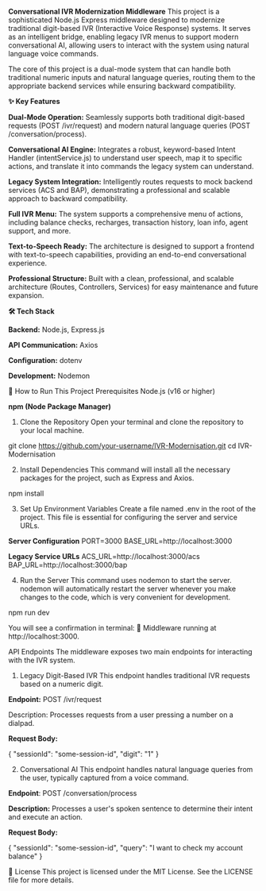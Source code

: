 **Conversational IVR Modernization Middleware** This project is a sophisticated Node.js Express middleware designed to modernize traditional digit-based IVR (Interactive Voice Response) systems. It serves as an intelligent bridge, enabling legacy IVR menus to support modern conversational AI, allowing users to interact with the system using natural language voice commands.

The core of this project is a dual-mode system that can handle both traditional numeric inputs and natural language queries, routing them to the appropriate backend services while ensuring backward compatibility.

**✨ Key Features**

**Dual-Mode Operation:** Seamlessly supports both traditional digit-based requests (POST /ivr/request) and modern natural language queries (POST /conversation/process).

**Conversational AI Engine:** Integrates a robust, keyword-based Intent Handler (intentService.js) to understand user speech, map it to specific actions, and translate it into commands the legacy system can understand.

**Legacy System Integration:** Intelligently routes requests to mock backend services (ACS and BAP), demonstrating a professional and scalable approach to backward compatibility.

**Full IVR Menu:** The system supports a comprehensive menu of actions, including balance checks, recharges, transaction history, loan info, agent support, and more.

**Text-to-Speech Ready:** The architecture is designed to support a frontend with text-to-speech capabilities, providing an end-to-end conversational experience.

**Professional Structure:** Built with a clean, professional, and scalable architecture (Routes, Controllers, Services) for easy maintenance and future expansion.

**🛠️ Tech Stack**

**Backend:** Node.js, Express.js

**API Communication:** Axios

**Configuration:** dotenv

**Development:** Nodemon

🚀 How to Run This Project Prerequisites Node.js (v16 or higher)

**npm (Node Package Manager)**

1. Clone the Repository Open your terminal and clone the repository to your local machine.

git clone https://github.com/your-username/IVR-Modernisation.git cd IVR-Modernisation

2. Install Dependencies This command will install all the necessary packages for the project, such as Express and Axios.

npm install

3. Set Up Environment Variables Create a file named .env in the root of the project. This file is essential for configuring the server and service URLs.

**Server Configuration**
PORT=3000 BASE_URL=http://localhost:3000

**Legacy Service URLs**
ACS_URL=http://localhost:3000/acs BAP_URL=http://localhost:3000/bap

4. Run the Server This command uses nodemon to start the server. nodemon will automatically restart the server whenever you make changes to the code, which is very convenient for development.

npm run dev

You will see a confirmation in terminal: 🚀 Middleware running at http://localhost:3000.

API Endpoints The middleware exposes two main endpoints for interacting with the IVR system.

1. Legacy Digit-Based IVR This endpoint handles traditional IVR requests based on a numeric digit.

**Endpoint:** POST /ivr/request

Description: Processes requests from a user pressing a number on a dialpad.

**Request Body:**

{ "sessionId": "some-session-id", "digit": "1" }

2. Conversational AI This endpoint handles natural language queries from the user, typically captured from a voice command.

**Endpoint**: POST /conversation/process

**Description:** Processes a user's spoken sentence to determine their intent and execute an action.

**Request Body:**

{ "sessionId": "some-session-id", "query": "I want to check my account balance" }

📜 License This project is licensed under the MIT License. See the LICENSE file for more details.
